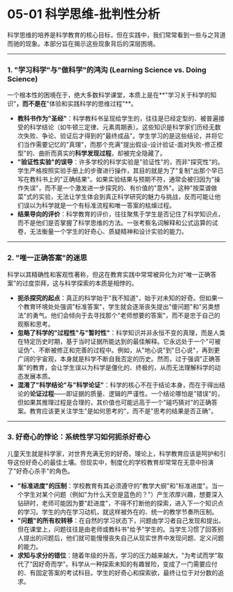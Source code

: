 # 05-01 科学思维-批判性分析

科学思维的培养是科学教育的核心目标，但在实践中，我们常常看到一些与之背道而驰的现象。本部分旨在揭示这些现象背后的深层困境。

---

### 1. "学习科学"与"做科学"的鸿沟 (Learning Science vs. Doing Science)

一个根本性的困境在于，绝大多数科学课堂，本质上是在**"学习关于科学的知识"**，而不是在**"体验和实践科学的思维过程"**。

-   **教科书作为"圣经"**：科学教科书呈现给学生的，往往是已经定型的、被普遍接受的科学结论（如牛顿三定律、元素周期表）。这些知识是科学家们历经无数次失败、争论、验证后才得到的"最终成品"。学生学习的是这些结论，并将它们当作需要记忆的"真理"，而那个充满"提出假设-设计验证-面对失败-修正模型"的、曲折而真实的**科学发现过程**，却被完全隐藏了。
-   **"验证性实验"的误导**：许多学校的科学实验是"验证性"的，而非"探究性"的。学生严格按照实验手册上的步骤进行操作，其目的就是为了"复制"出那个早已写在教科书上的"正确结果"。如果实验结果与预期不符，通常会被归因为"操作失误"，而不是一个激发进一步探究的、有价值的"意外"。这种"按菜谱做菜"式的实验，无法让学生体会到真正科学研究的魅力与挑战，反而可能让他们误以为科学就是一个有标准流程和唯一答案的枯燥过程。
-   **结果导向的评价**：科学教育的评价，往往聚焦于学生是否记住了科学知识点，而不是他们是否掌握了科学思维的方法。一张考察名词解释和公式运算的试卷，无法衡量一个学生的好奇心、质疑精神和设计实验的能力。

---

### 2. "唯一正确答案"的迷思

科学以其精确性和客观性著称，但这在教育实践中常常被异化为对"唯一正确答案"的过度崇拜，这与科学探索的本质是相悖的。

-   **扼杀探究的起点**：真正的科学始于"我不知道"，始于对未知的好奇。但如果一个教育环境处处强调"标准答案"，学生就会逐渐丧失提出"傻问题"和"另类想法"的勇气。他们会倾向于去寻找那个"老师想要的答案"，而不是忠于自己的观察和思考。
-   **忽略了科学的"过程性"与"暂时性"**：科学知识并非永恒不变的真理，而是人类在特定历史时期，基于当时证据所能达到的最佳解释。它永远处于一个"可被证伪"、不断被修正和完善的过程中。例如，从"地心说"到"日心说"，再到更广阔的宇宙观，本身就是科学不断自我否定的历史。然而，过于强调"正确答案"的教育，会让学生误以为科学是僵化的、终极的，从而无法理解科学的动态发展本质。
-   **混淆了"科学结论"与"科学论证"**：科学的核心不在于结论本身，而在于得出结论的**论证过程**——即证据的质量、逻辑的严谨性。一个结论哪怕是"错误"的，但如果其推理过程是合理的，其价值也可能远高于一个"碰巧猜对"的正确答案。教育应该更关注学生"是如何思考的"，而不是"思考的结果是否正确"。

---

### 3. 好奇心的悖论：系统性学习如何扼杀好奇心

儿童天生就是科学家，对世界充满无穷的好奇。理论上，科学教育应该是呵护和引导这份好奇心的最佳土壤。但现实中，制度化的学校教育却常常在无意中扮演了"好奇心杀手"的角色。

-   **"标准进度"的压制**：学校教育有其必须遵守的"教学大纲"和"标准进度"。当一个学生对某个问题（例如"为什么天空是蓝色的？"）产生浓厚兴趣，想要深入钻研时，老师可能因为要"赶进度"，不得不打断他的探索，进入下一个知识点的学习。学生的内在学习动机，就这样被外在的、统一的教学节奏所压制。
-   **"问题"的所有权转移**：在自然的学习状态下，问题由学习者自己发现和提出。但在课堂上，问题往往是由老师或教科书"给予"学生的。当学生习惯了回答别人提出的问题后，他们就可能慢慢丧失自己从现实世界中发现问题、定义问题的能力。
-   **求知与求分的错位**：随着年级的升高，学习的压力越来越大，"为考试而学"取代了"因好奇而学"。科学从一种探索未知的有趣冒险，变成了一门需要应付的、有固定答案的考试科目。学生的好奇心和探索欲，最终让位于对分数的追求。 